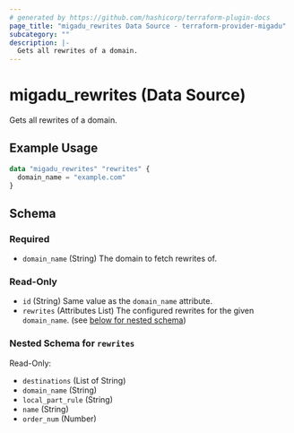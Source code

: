 ```yaml
---
# generated by https://github.com/hashicorp/terraform-plugin-docs
page_title: "migadu_rewrites Data Source - terraform-provider-migadu"
subcategory: ""
description: |-
  Gets all rewrites of a domain.
---
```


# migadu_rewrites (Data Source)

Gets all rewrites of a domain.

## Example Usage

```terraform
data "migadu_rewrites" "rewrites" {
  domain_name = "example.com"
}
```

<!-- schema generated by tfplugindocs -->
## Schema

### Required

- `domain_name` (String) The domain to fetch rewrites of.

### Read-Only

- `id` (String) Same value as the `domain_name` attribute.
- `rewrites` (Attributes List) The configured rewrites for the given `domain_name`. (see [below for nested schema](#nestedatt--rewrites))

<a id="nestedatt--rewrites"></a>
### Nested Schema for `rewrites`

Read-Only:

- `destinations` (List of String)
- `domain_name` (String)
- `local_part_rule` (String)
- `name` (String)
- `order_num` (Number)


